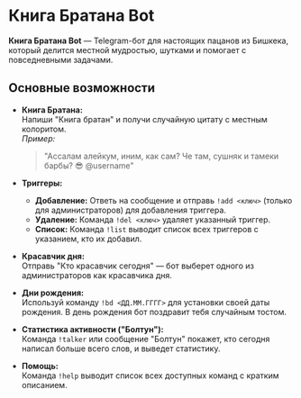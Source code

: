 # Книга Братана Bot

**Книга Братана Bot** — Telegram-бот для настоящих пацанов из Бишкека, который делится местной мудростью, шутками и помогает с повседневными задачами.

## Основные возможности

- **Книга Братана:**  
  Напиши "Книга братан" и получи случайную цитату с местным колоритом.  
  *Пример:*  
  > "Ассалам алейкум, иним, как сам? Че там, сушняк и тамеки барбы? 😎 @username"

- **Триггеры:**  
  - **Добавление:** Ответь на сообщение и отправь `!add <ключ>` (только для администраторов) для добавления триггера.  
  - **Удаление:** Команда `!del <ключ>` удаляет указанный триггер.  
  - **Список:** Команда `!list` выводит список всех триггеров с указанием, кто их добавил.

- **Красавчик дня:**  
  Отправь "Кто красавчик сегодня" — бот выберет одного из администраторов как красавчика дня.

- **Дни рождения:**  
  Используй команду `!bd <ДД.ММ.ГГГГ>` для установки своей даты рождения. В день рождения бот поздравит тебя случайным тостом.

- **Статистика активности ("Болтун"):**  
  Команда `!talker` или сообщение "Болтун" покажет, кто сегодня написал больше всего слов, и выведет статистику.

- **Помощь:**  
  Команда `!help` выводит список всех доступных команд с кратким описанием.

